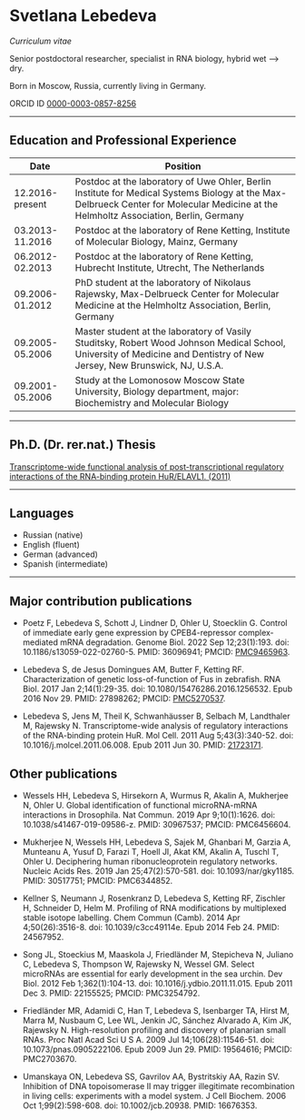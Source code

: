 # Svetlana Lebedeva

_Curriculum vitae_

Senior postdoctoral researcher, specialist in RNA biology, hybrid wet --> dry.

Born in Moscow, Russia, currently living in Germany.

ORCID ID [0000-0003-0857-8256](https://orcid.org/0000-0003-0857-8256)

---

## Education and Professional Experience

| Date | Position |
|---|---|
|12.2016-present| Postdoc at the laboratory of Uwe Ohler, Berlin Institute for Medical Systems Biology at the Max-Delbrueck Center for Molecular Medicine at the Helmholtz Association, Berlin, Germany|
|03.2013-11.2016| Postdoc at the laboratory of Rene Ketting, Institute of Molecular Biology, Mainz, Germany |
|06.2012-02.2013| Postdoc at the laboratory of Rene Ketting, Hubrecht Institute, Utrecht, The Netherlands|
|09.2006-01.2012| PhD student at the laboratory of Nikolaus Rajewsky, Max-Delbrueck Center for Molecular Medicine at the Helmholtz Association, Berlin, Germany |
|09.2005-05.2006| Master student at the laboratory of Vasily Studitsky, Robert Wood Johnson Medical School, University of Medicine and Dentistry of New Jersey, New Brunswick, NJ, U.S.A.|
|09.2001-05.2006| Study at the Lomonosow Moscow State University, Biology department, major: Biochemistry and Molecular Biology |

---

## Ph.D. (Dr. rer.nat.) Thesis 

[Transcriptome-wide functional analysis of post-transcriptional
regulatory interactions of the RNA-binding protein
HuR/ELAVL1. (2011)](https://refubium.fu-berlin.de/bitstream/handle/fub188/13796/lebedeva_svetlana_thesis_final.pdf?sequence=1&save=y)

---


## Languages

- Russian (native)
- English (fluent)
- German (advanced)
- Spanish (intermediate)

---

## Major contribution publications

- Poetz F, Lebedeva S, Schott J, Lindner D, Ohler U, Stoecklin G. Control of immediate early gene expression by CPEB4-repressor complex-mediated mRNA degradation. Genome Biol. 2022 Sep 12;23(1):193. doi: 10.1186/s13059-022-02760-5. PMID: 36096941;  PMCID: [PMC9465963](https://www.ncbi.nlm.nih.gov/pmc/articles/PMC9465963/).

- Lebedeva S, de Jesus Domingues AM, Butter F, Ketting RF. Characterization of genetic loss-of-function of Fus in zebrafish. RNA Biol. 2017 Jan 2;14(1):29-35. doi: 10.1080/15476286.2016.1256532. Epub 2016 Nov 29. PMID: 27898262; PMCID: [PMC5270537](https://www.ncbi.nlm.nih.gov/pmc/articles/PMC5270537/).

- Lebedeva S, Jens M, Theil K, Schwanhäusser B, Selbach M, Landthaler M, Rajewsky N. Transcriptome-wide analysis of regulatory interactions of the RNA-binding protein HuR. Mol Cell. 2011 Aug 5;43(3):340-52. doi: 10.1016/j.molcel.2011.06.008. Epub 2011 Jun 30. PMID: [21723171](https://www.sciencedirect.com/science/article/pii/S1097276511004229).

## Other publications

- Wessels HH, Lebedeva S, Hirsekorn A, Wurmus R, Akalin A, Mukherjee N, Ohler U. Global identification of functional microRNA-mRNA interactions in Drosophila. Nat Commun. 2019 Apr 9;10(1):1626. doi: 10.1038/s41467-019-09586-z. PMID: 30967537; PMCID: PMC6456604.

- Mukherjee N, Wessels HH, Lebedeva S, Sajek M, Ghanbari M, Garzia A, Munteanu A, Yusuf D, Farazi T, Hoell JI, Akat KM, Akalin A, Tuschl T, Ohler U. Deciphering human ribonucleoprotein regulatory networks. Nucleic Acids Res. 2019 Jan 25;47(2):570-581. doi: 10.1093/nar/gky1185. PMID: 30517751; PMCID: PMC6344852.

- Kellner S, Neumann J, Rosenkranz D, Lebedeva S, Ketting RF, Zischler H, Schneider D, Helm M. Profiling of RNA modifications by multiplexed stable isotope labelling. Chem Commun (Camb). 2014 Apr 4;50(26):3516-8. doi: 10.1039/c3cc49114e. Epub 2014 Feb 24. PMID: 24567952.

- Song JL, Stoeckius M, Maaskola J, Friedländer M, Stepicheva N, Juliano C, Lebedeva S, Thompson W, Rajewsky N, Wessel GM. Select microRNAs are essential for early development in the sea urchin. Dev Biol. 2012 Feb 1;362(1):104-13. doi: 10.1016/j.ydbio.2011.11.015. Epub 2011 Dec 3. PMID: 22155525; PMCID: PMC3254792.

- Friedländer MR, Adamidi C, Han T, Lebedeva S, Isenbarger TA, Hirst M, Marra M, Nusbaum C, Lee WL, Jenkin JC, Sánchez Alvarado A, Kim JK, Rajewsky N. High-resolution profiling and discovery of planarian small RNAs. Proc Natl Acad Sci U S A. 2009 Jul 14;106(28):11546-51. doi: 10.1073/pnas.0905222106. Epub 2009 Jun 29. PMID: 19564616; PMCID: PMC2703670.

- Umanskaya ON, Lebedeva SS, Gavrilov AA, Bystritskiy AA, Razin SV. Inhibition of DNA topoisomerase II may trigger illegitimate recombination in living cells: experiments with a model system. J Cell Biochem. 2006 Oct 1;99(2):598-608. doi: 10.1002/jcb.20938. PMID: 16676353.
